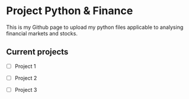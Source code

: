 # Project Python & Finance

This is my Github page to upload my python files applicable to analysing financial markets and stocks.

## Current projects

- [ ] Project 1
- [ ] Project 2
- [ ] Project 3

